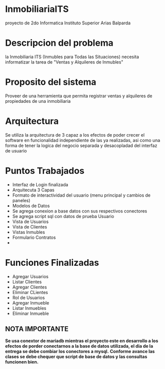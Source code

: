 # InmobiliariaITS
proyecto de 2do Informatica Instituto Superior Arias Balparda

# Descripcion del problema
la Inmobiliaria ITS (Inmubles para Todas las Situaciones) necesita informatizar la tarea de "Ventas y Alquileres de Inmubles"

# Proposito del sistema 
Proveer de una herramienta que permita registrar ventas y alquileres de propiedades de una inmobiliaria

# Arquitectura
Se utiliza la arquitectura de 3 capaz a los efectos de poder crecer el software en funcionalidad independiente de las ya realizadas,
asi como una forma de tener la logica del negocio separada y desacopladad del interfaz de usuario

# Puntos Trabajados
* Interfaz de Login finalizada
* Arquitecuta 3 Capas 
* Formato de interactividad del usuario (menu principal y cambios de paneles)
* Modelos de Datos
* Se agrega conexion a base datos con sus respectivos conectores
* Se agrega script sql con datos de prueba Usuario
* Vista de Usuarios
* Vista de Clientes
* Vistas Inmubles
* Formulario Contratos
* 
# Funciones Finalizadas
* Agregar Usuarios
* Listar Clientes
* Agregar Clientes
* Eliminar CLientes
* Rol de Usuarios
* Agregar Inmueble
* Listar Inmuebles
* Eliminar Inmueble
## NOTA IMPORTANTE
**Se usa conextor de mariadb mientras el proyecto este en desarrollo a los efectos de porder conectarnos a la base de datos utilizada, 
el  dia de la entrega se debe combiar los conectores a mysql.**
**Conforme avance las clases se debe chequer que script de base de datos y las consultas funcionen bien.**
